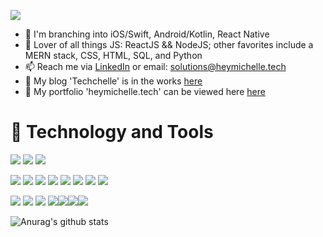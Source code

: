 ![](bannerGif.gif)
  - 🌱 I'm branching into iOS/Swift, Android/Kotlin, React Native
  - 💬 Lover of all things JS: ReactJS && NodeJS; other favorites include a MERN stack, CSS, HTML, SQL, and Python
  - 📫 Reach me via [LinkedIn](https://www.linkedin.com/in/michelle-hey-a690ba52) or email: solutions@heymichelle.tech
  - 📖 My blog 'Techchelle' is in the works [here](https://techchelle.com)
  - 📁 My portfolio 'heymichelle.tech' can be viewed here [here](https://heymichelle.tech)


# 🔧 Technology and Tools

![](https://img.shields.io/badge/OS-Windows-informational?style=flat&logo=linux&logoColor=black&color=white)    ![](https://img.shields.io/badge/Editor-VS_Code-informational?style=flat&logo=visual-studio-code&logoColor=white&color=white)    ![](https://img.shields.io/badge/Editor-PyCharm-informational?style=flat&logo=pycharm&logoColor=white&color=white)

![](https://img.shields.io/badge/Code-Python-informational?style=flat&logo=python&logoColor=white&color=faf7fb) ![](https://img.shields.io/badge/Code-React-informational?style=flat&logo=react&logoColor=white&color=faf7fb) ![](https://img.shields.io/badge/Code-JavaScript-informational?style=flat&logo=javascript&logoColor=white&color=faf7fb) ![](https://img.shields.io/badge/Code-Node-informational?style=flat&logo=javascript&logoColor=white&color=faf7fb)
![](https://img.shields.io/badge/Code-CSS-informational?style=flat&logo=css3&logoColor=white&color=faf7fb) ![](https://img.shields.io/badge/Code-HTML-informational?style=flat&logo=html5&logoColor=white&color=faf7fb) ![](https://img.shields.io/badge/Code-Express-informational?style=flat&logo=javascript&logoColor=white&color=faf7fb) ![](https://img.shields.io/badge/Code-RDMS-informational?style=flat&logo=rdms&logoColor=white&color=faf7fb)

![](https://img.shields.io/badge/Tools-PostgreSQL-informational?style=flat&logo=postgresql&logoColor=white&color=silver) ![](https://img.shields.io/badge/Tools-SQLite3-informational?style=flat&logo=sqlite&logoColor=white&color=silver) ![](https://img.shields.io/badge/Tools-TablePlus-informational?style=flat&logo=sqlite&logoColor=white&color=silver) ![](https://img.shields.io/badge/Tools-Insomnia-informational?style=flat&logo=insomnia&logoColor=white&color=silver)![](https://img.shields.io/badge/Tools-Illustrator-informational?style=flat&logo=insomnia&logoColor=white&color=silver)![](https://img.shields.io/badge/Tools-Procreate-informational?style=flat&logo=insomnia&logoColor=white&color=silver)![](https://img.shields.io/badge/Tools-Invision-informational?style=flat&logo=insomnia&logoColor=white&color=silver)

![Anurag's github stats](https://github-readme-stats.vercel.app/api?username=HeyMichelle&theme=graywhite&show_icons=true) 
